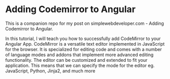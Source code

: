 # Adding Codemirror to Angular

This is a companion repo for my post on simplewebdeveloper.com - Adding Codemirror to Angular.

In this tutorial, I will teach you how to successfully add CodeMirror to your Angular App. CodeMirror is a versatile text editor implemented in JavaScript for the browser. It is specialized for editing code and comes with a number of language modes and addons that implement more advanced editing functionality. The editor can be customized and extended to fit your application. This means that we can specify the mode for the editor eg. JavaScript, Python, Jinja2, and much more
